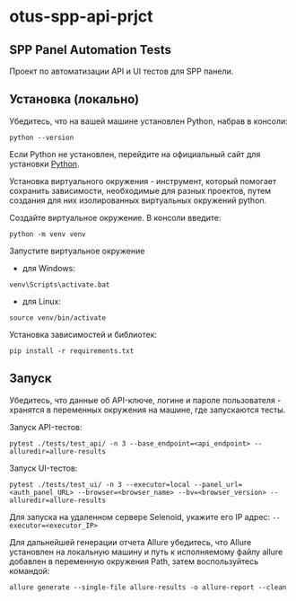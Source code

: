 # otus-spp-api-prjct
## SPP Panel Automation Tests

Проект по автоматизации API и UI тестов для SPP панели.

## Установка (локально)

Убедитесь, что на вашей машине установлен Python, набрав в консоли:

```
python --version
```
Eсли Python не установлен, перейдите на официальный сайт для установки [Python](https://www.python.org/downloads/).

Установка виртуального окружения - инструмент, который помогает сохранить зависимости, необходимые для разных проектов, путем создания для них изолированных виртуальных окружений python.

Создайте виртуальное окружение. В консоли введите:
```
python -m venv venv
```
Запустите виртуальное окружение
- для Windows:
```
venv\Scripts\activate.bat
```
- для Linux:
```
source venv/bin/activate
```
Установка зависимостей и библиотек:
```
pip install -r requirements.txt
```

## Запуск

Убедитесь, что данные об API-ключе, логине и пароле пользователя - хранятся в переменных окружения на машине, где запускаются тесты.

Запуск API-тестов:
```
pytest ./tests/test_api/ -n 3 --base_endpoint=<api_endpoint> --alluredir=allure-results
```
Запуск UI-тестов:
```
pytest ./tests/test_ui/ -n 3 --executor=local --panel_url=<auth_panel_URL> --browser=<browser_name> --bv=<browser_version> --alluredir=allure-results
```
Для запуска на удаленном сервере Selenoid, укажите его IP адрес: `--executor=<executor_IP>`

Для дальнейшей генерации отчета Allure убедитесь, что Allure установлен на локальную машину и путь к исполняемому файлу allure добавлен в переменную окружения Path, затем воспользуйтесь командой:
```
allure generate --single-file allure-results -o allure-report --clean
```
